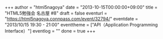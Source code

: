 +++
author = "html5nagoya"
date = "2013-10-15T00:00:00+09:00"
title = "HTML5勉強会 名古屋 #8"
draft = false
eventurl = "https://html5nagoya.connpass.com/event/32794/"
eventdate = "2013/10/15 19:30 - 21:00"
eventtheme = ["API（Application Programming Interface）"]
eventlog = ""
done = true
+++
